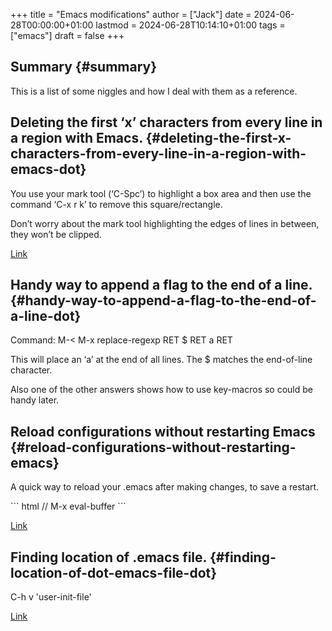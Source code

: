 +++
title = "Emacs modifications"
author = ["Jack"]
date = 2024-06-28T00:00:00+01:00
lastmod = 2024-06-28T10:14:10+01:00
tags = ["emacs"]
draft = false
+++

## Summary {#summary}

This is a list of some niggles and how I deal with them as a reference.


## Deleting the first ‘x’ characters from every line in a region with Emacs. {#deleting-the-first-x-characters-from-every-line-in-a-region-with-emacs-dot}

You use your mark tool (‘C-Spc’) to highlight a box area and then use the command ‘C-x r k’ to remove this square/rectangle.

Don’t worry about the mark tool highlighting the edges of lines in between, they won’t be clipped.

[Link](https://stackoverflow.com/questions/15929872/deleting-the-first-x-characters-from-every-line-in-a-region-with-emacs)


## Handy way to append a flag to the end of a line. {#handy-way-to-append-a-flag-to-the-end-of-a-line-dot}

Command: M-&lt; M-x replace-regexp RET $ RET a RET

This will place an ‘a’ at the end of all lines. The $ matches the end-of-line character.

Also one of the other answers shows how to use key-macros so could be handy later.


## Reload configurations without restarting Emacs {#reload-configurations-without-restarting-emacs}

A quick way to reload your .emacs after making changes, to save a restart.

\`\`\` html
// M-x eval-buffer
\`\`\`

[Link](https://stackoverflow.com/questions/167705/reload-configurations-without-restarting-emacs)


## Finding location of .emacs file. {#finding-location-of-dot-emacs-file-dot}

C-h v 'user-init-file'

[Link](https://stackoverflow.com/questions/864892/how-do-i-find-which-emacs-file-has-been-loaded)
